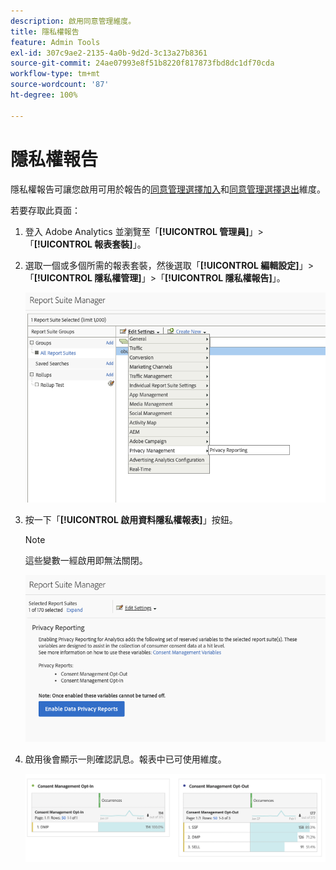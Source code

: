 ```yaml
---
description: 啟用同意管理維度。
title: 隱私權報告
feature: Admin Tools
exl-id: 307c9ae2-2135-4a0b-9d2d-3c13a27b8361
source-git-commit: 24ae07993e8f51b8220f817873fbd8dc1df70cda
workflow-type: tm+mt
source-wordcount: '87'
ht-degree: 100%

---
```


# 隱私權報告

隱私權報告可讓您啟用可用於報告的[同意管理選擇加入](/help/components/dimensions/cm-opt-in.md)和[同意管理選擇退出](/help/components/dimensions/cm-opt-out.md)維度。

若要存取此頁面：

1. 登入 Adobe Analytics 並瀏覽至「**[!UICONTROL 管理員]**」>「**[!UICONTROL 報表套裝]**」。
1. 選取一個或多個所需的報表套裝，然後選取「**[!UICONTROL 編輯設定]**」>「**[!UICONTROL 隱私權管理]**」>「**[!UICONTROL 隱私權報告]**」。

   ![編輯設定](assets/rsm-privacy-select.png)

1. 按一下「**[!UICONTROL 啟用資料隱私權報表]**」按鈕。

   >[!NOTE]
   >
   >這些變數一經啟用即無法關閉。

   ![啟用](assets/rsm-privacy-enable.png)

1. 啟用後會顯示一則確認訊息。報表中已可使用維度。

   ![報表](assets/consent-management.png)
